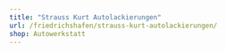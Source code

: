 ```yaml
---
title: "Strauss Kurt Autolackierungen"
url: /friedrichshafen/strauss-kurt-autolackierungen/
shop: Autowerkstatt
---
```


